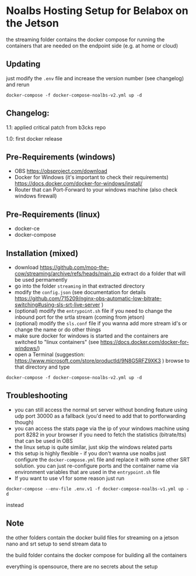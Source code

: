 # Noalbs Hosting Setup for Belabox on the Jetson
the streaming folder contains the docker compose for running the containers that are needed on the endpoint side (e.g. at home or cloud)

## Updating
just modify the `.env` file and increase the version number (see changelog)
and rerun
```
docker-compose -f docker-compose-noalbs-v2.yml up -d
```

## Changelog:
1.1: applied critical patch from b3cks repo

1.0: first docker release

## Pre-Requirements (windows)
+ OBS https://obsproject.com/download
+ Docker for Windows (it's important to check their requirements) https://docs.docker.com/docker-for-windows/install/
+ Router that can Port-Forward to your windows machine (also check windows firewall)


## Pre-Requirements (linux)
+ docker-ce
+ docker-compose

## Installation (mixed)
+ download https://github.com/moo-the-cow/streaming/archive/refs/heads/main.zip extract do a folder that will be used permamently
+ go into the folder `streaming` in that extracted directory
+ modify the `config.json` (see documentation for details https://github.com/715209/nginx-obs-automatic-low-bitrate-switching#using-sls-srt-live-server )
+ (optional) modify the `entrypoint.sh` file if you need to change the inbound port for the srtla stream (coming from jetson)
+ (optional) modify the `sls.conf` file if you wanna add more stream id's or change the name or do other things
+ make sure docker for windows is started and the containers are switched to "linux containers" (see https://docs.docker.com/docker-for-windows/)
+ open a Terminal (suggestion: https://www.microsoft.com/store/productId/9N8G5RFZ9XK3 ) browse to that directory and type
```
docker-compose -f docker-compose-noalbs-v2.yml up -d
```

## Troubleshooting
+ you can still access the normal srt server without bonding feature using udp port 30000 as a fallback (you'd need to add that to portforwarding though)
+ you can access the stats page via the ip of your windows machine using port 8282 in your browser if you need to fetch the statistics (bitrate/tts) that can be used in OBS
+ the linux setup is quite similar, just skip the windows related parts
+ this setup is highly flexible - if you don't wanna use noalbs just configure the `docker-compose.yml` file and replace it with some other SRT solution. you can just re-configure ports and the container name via environment variables that are used in the `entrypoint.sh` file
+ If you want to use v1 for some reason just run
```
docker-compose --env-file .env.v1 -f docker-compose-noalbs-v1.yml up -d
```
instead

## Note
the other folders contain the docker build files for streaming on a jetson nano and srt setup to send stream data to

the build folder contains the docker compose for building all the containers

everything is opensource, there are no secrets about the setup

